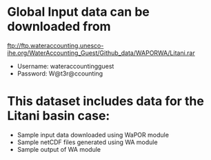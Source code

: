 # Global Input data can be downloaded from

ftp://ftp.wateraccounting.unesco-ihe.org/WaterAccounting_Guest/Github_data/WAPORWA/Litani.rar

- Username: wateraccountingguest
- Password: W@t3r@ccounting

# This dataset includes data for the Litani basin case:

- Sample input data downloaded using WaPOR module
- Sample netCDF files generated using WA module
- Sample output of WA module
